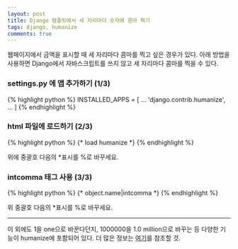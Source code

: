 ```yaml
---
layout: post
title: Django 템플릿에서 세 자리마다 숫자에 콤마 찍기
tags: django, humanize
comments: true
---
```


웹페이지에서 금액을 표시할 때 세 자리마다 콤마를 찍고 싶은 경우가 있다. 아래 방법을 사용하면 Django에서 자바스크립트를 쓰지 않고 세 자리마다 콤마를 찍을 수 있다.
    
### settings.py 에 앱 추가하기 (1/3)
{% highlight python %}
INSTALLED_APPS = [
    ...
    'django.contrib.humanize',
    ...
]
{% endhighlight %}

### html 파일에 로드하기 (2/3)
{% highlight python %}
{* load humanize *}
{% endhighlight %}

위에 중괄호 다음의 *표시를 %로 바꾸세요.

### intcomma 태그 사용 (3/3)
{% highlight python %}
{* object.name|intcomma *} 
{% endhighlight %}

위 중괄호 다음의 *표시를 %로 바꾸세요.

---

이 외에도 1을 one으로 바꾼다던지, 1000000을 1.0 million으로 바꾸는 등 다양한 기능이 humanize에 포함되어 있다. 더 많은 정보는 [여기]("https://docs.djangoproject.com/en/1.11/ref/contrib/humanize/")를 참조할 것.